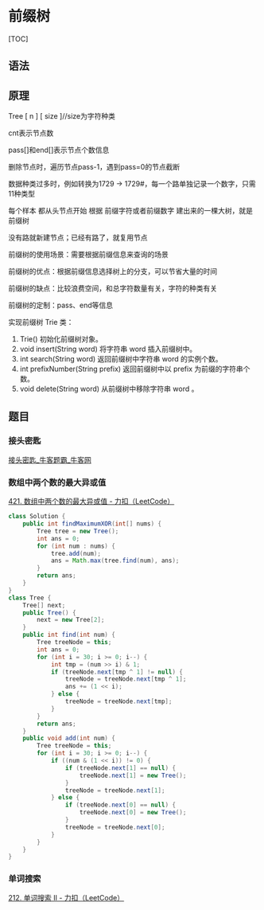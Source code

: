 # 前缀树

[TOC]

## 语法

## 原理

Tree [ n ] [ size ]//size为字符种类

cnt表示节点数

pass[]和end[]表示节点个数信息

删除节点时，遍历节点pass-1，遇到pass=0的节点截断

数据种类过多时，例如转换为1729 -> 1729#，每一个路单独记录一个数字，只需11种类型



每个样本 都从头节点开始 根据 前缀字符或者前缀数字 建出来的一棵大树，就是前缀树

没有路就新建节点；已经有路了，就复用节点

前缀树的使用场景：需要根据前缀信息来查询的场景

前缀树的优点：根据前缀信息选择树上的分支，可以节省大量的时间

前缀树的缺点：比较浪费空间，和总字符数量有关，字符的种类有关

前缀树的定制：pass、end等信息

实现前缀树 Trie 类：

1. Trie() 初始化前缀树对象。
2. void insert(String word) 将字符串 word 插入前缀树中。
3. int search(String word) 返回前缀树中字符串 word 的实例个数。
4. int prefixNumber(String prefix) 返回前缀树中以 prefix 为前缀的字符串个数。
5. void delete(String word) 从前缀树中移除字符串 word 。

## 题目

### 接头密匙

[接头密匙_牛客题霸_牛客网](https://www.nowcoder.com/practice/c552d3b4dfda49ccb883a6371d9a6932)

### 数组中两个数的最大异或值

[421. 数组中两个数的最大异或值 - 力扣（LeetCode）](https://leetcode.cn/problems/maximum-xor-of-two-numbers-in-an-array/description/)

```java
class Solution {
    public int findMaximumXOR(int[] nums) {
        Tree tree = new Tree();
        int ans = 0;
        for (int num : nums) {
            tree.add(num);
            ans = Math.max(tree.find(num), ans);
        }
        return ans;
    }
}
class Tree {
    Tree[] next;
    public Tree() {
        next = new Tree[2];
    }
    public int find(int num) {
        Tree treeNode = this;
        int ans = 0;
        for (int i = 30; i >= 0; i--) {
            int tmp = (num >> i) & 1;
            if (treeNode.next[tmp ^ 1] != null) {
                treeNode = treeNode.next[tmp ^ 1];
                ans += (1 << i);
            } else {
                treeNode = treeNode.next[tmp];
            }
        }
        return ans;
    }
    public void add(int num) {
        Tree treeNode = this;
        for (int i = 30; i >= 0; i--) {
            if ((num & (1 << i)) != 0) {
                if (treeNode.next[1] == null) {
                    treeNode.next[1] = new Tree();
                }
                treeNode = treeNode.next[1];
            } else {
                if (treeNode.next[0] == null) {
                    treeNode.next[0] = new Tree();
                }
                treeNode = treeNode.next[0];
            }
        }
    }
}
```

### 单词搜索

[212. 单词搜索 II - 力扣（LeetCode）](https://leetcode.cn/problems/word-search-ii/)

```java
```

